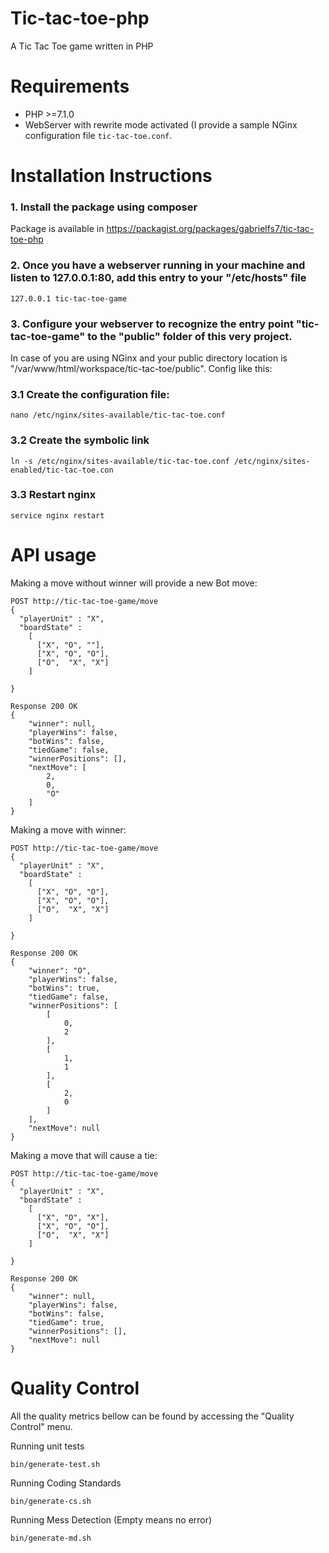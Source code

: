 # Tic-tac-toe-php

A Tic Tac Toe game written in PHP

# Requirements

- PHP >=7.1.0
- WebServer with rewrite mode activated (I provide a sample NGinx configuration file `tic-tac-toe.conf`.

# Installation Instructions

### 1. Install the package using composer

Package is available in https://packagist.org/packages/gabrielfs7/tic-tac-toe-php

### 2. Once you have a webserver running in your machine and listen to 127.0.0.1:80, add this entry to your "/etc/hosts" file

```
127.0.0.1 tic-tac-toe-game
```

### 3. Configure your webserver to recognize the entry point "tic-tac-toe-game" to the "public" folder of this very project.
 In case of you are using NGinx and your public directory location is "/var/www/html/workspace/tic-tac-toe/public".
 Config like this:

### 3.1 Create the configuration file:
```
nano /etc/nginx/sites-available/tic-tac-toe.conf
```

### 3.2 Create the symbolic link

```
ln -s /etc/nginx/sites-available/tic-tac-toe.conf /etc/nginx/sites-enabled/tic-tac-toe.con
```

### 3.3 Restart nginx
```
service nginx restart
```

# API usage

Making a move without winner will provide a new Bot move:

```
POST http://tic-tac-toe-game/move
{
  "playerUnit" : "X",
  "boardState" : 
  	[
      ["X", "O", ""],
      ["X", "O", "O"],
      ["O",  "X", "X"]
    ]  
  
}

Response 200 OK
{
    "winner": null,
    "playerWins": false,
    "botWins": false,
    "tiedGame": false,
    "winnerPositions": [],
    "nextMove": [
        2,
        0,
        "O"
    ]
}
```

Making a move with winner:

```
POST http://tic-tac-toe-game/move
{
  "playerUnit" : "X",
  "boardState" : 
  	[
      ["X", "O", "O"],
      ["X", "O", "O"],
      ["O",  "X", "X"]
    ]  
  
}

Response 200 OK
{
    "winner": "O",
    "playerWins": false,
    "botWins": true,
    "tiedGame": false,
    "winnerPositions": [
        [
            0,
            2
        ],
        [
            1,
            1
        ],
        [
            2,
            0
        ]
    ],
    "nextMove": null
}
```

Making a move that will cause a tie:

```
POST http://tic-tac-toe-game/move
{
  "playerUnit" : "X",
  "boardState" : 
  	[
      ["X", "O", "X"],
      ["X", "O", "O"],
      ["O",  "X", "X"]
    ]  
  
}

Response 200 OK
{
    "winner": null,
    "playerWins": false,
    "botWins": false,
    "tiedGame": true,
    "winnerPositions": [],
    "nextMove": null
}
```

# Quality Control

All the quality metrics bellow can be found by accessing the "Quality Control" menu.


Running unit tests

```
bin/generate-test.sh
```

Running Coding Standards

```
bin/generate-cs.sh
```

Running Mess Detection (Empty means no error)

```
bin/generate-md.sh
```
